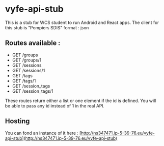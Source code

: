 # vyfe-api-stub

This is a stub for WCS student to run Android and React apps.
The client for this stub is "Pompiers SDIS"
format : json

## Routes available :

* GET /groups
* GET /groups/1
* GET /sessions
* GET /sessions/1
* GET /tags
* GET /tags/1
* GET /session_tags
* GET /session_tags/1

These routes return either a list or one element if the id is defined.
You will be able to pass any id instead of 1 in the real API.

## Hosting

You can fond an instance of it here : [http://ns347471.ip-5-39-76.eu/vyfe-api-stub](http://ns347471.ip-5-39-76.eu/vyfe-api-stub)
